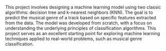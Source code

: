 This project involves designing a machine learning model using two classic algorithms: decision tree and k-nearest neighbors (KNN). The goal is to predict the musical genre of a track based on specific features extracted from the data. The model was developed from scratch, with a focus on understanding the underlying principles of classification algorithms. This project serves as an excellent starting point for exploring machine learning techniques applied to real-world problems, such as musical genre classification.
